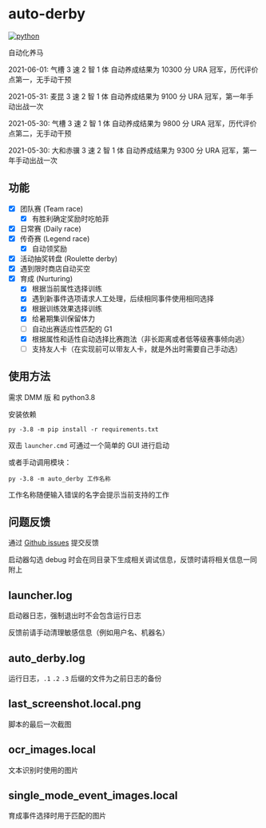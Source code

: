 # auto-derby

[![python](https://github.com/NateScarlet/auto-derby/actions/workflows/python-app.yml/badge.svg)](https://github.com/NateScarlet/auto-derby/actions/workflows/python-app.yml)

自动化养马

2021-06-01: 气槽 3 速 2 智 1 体 自动养成结果为 10300 分 URA 冠军，历代评价点第一，无手动干预

2021-05-31: 麦昆 3 速 2 智 1 体 自动养成结果为 9100 分 URA 冠军，第一年手动出战一次

2021-05-30: 气槽 3 速 2 智 1 体 自动养成结果为 9800 分 URA 冠军，历代评价点第二，无手动干预

2021-05-30: 大和赤骥 3 速 2 智 1 体 自动养成结果为 9300 分 URA 冠军，第一年手动出战一次

## 功能

- [x] 团队赛 (Team race)
  - [x] 有胜利确定奖励时吃帕菲
- [x] 日常赛 (Daily race)
- [x] 传奇赛 (Legend race)
  - [x] 自动领奖励
- [x] 活动抽奖转盘 (Roulette derby)
- [x] 遇到限时商店自动买空
- [x] 育成 (Nurturing)
  - [x] 根据当前属性选择训练
  - [x] 遇到新事件选项请求人工处理，后续相同事件使用相同选择
  - [x] 根据训练效果选择训练
  - [x] 给暑期集训保留体力
  - [ ] 自动出赛适应性匹配的 G1
  - [x] 根据属性和适性自动选择比赛跑法（非长距离或者低等级赛事倾向逃）
  - [ ] 支持友人卡（在实现前可以带友人卡，就是外出时需要自己手动选）

## 使用方法

需求 DMM 版 和 python3.8

安装依赖

```shell
py -3.8 -m pip install -r requirements.txt
```

双击 `launcher.cmd` 可通过一个简单的 GUI 进行启动

或者手动调用模块：

```shell
py -3.8 -m auto_derby 工作名称
```

工作名称随便输入错误的名字会提示当前支持的工作

## 问题反馈

通过 [Github issues](https://github.com/NateScarlet/auto-derby/issues) 提交反馈

启动器勾选 debug 时会在同目录下生成相关调试信息，反馈时请将相关信息一同附上

## launcher.log

启动器日志，强制退出时不会包含运行日志

反馈前请手动清理敏感信息（例如用户名、机器名）

## auto_derby.log

运行日志，`.1` `.2` `.3` 后缀的文件为之前日志的备份

## last_screenshot.local.png

脚本的最后一次截图

## ocr_images.local

文本识别时使用的图片

## single_mode_event_images.local

育成事件选择时用于匹配的图片

